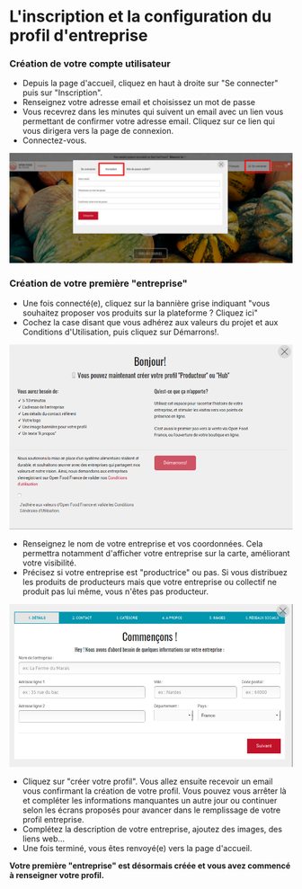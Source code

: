 # L'inscription et la configuration du profil d'entreprise

### Création de votre compte utilisateur

* Depuis la page d'accueil, cliquez en haut à droite sur "Se connecter" puis sur "Inscription".
* Renseignez votre adresse email et choisissez un mot de passe
* Vous recevrez dans les minutes qui suivent un email avec un lien vous permettant de confirmer votre adresse email. Cliquez sur ce lien qui vous dirigera vers la page de connexion.
* Connectez-vous.

![](<../.gitbook/assets/image (51) (1) (1) (1).png>)

### Création de votre première "entreprise"

* Une fois connecté(e), cliquez sur la bannière grise indiquant "vous souhaitez proposer vos produits sur la plateforme ? Cliquez ici"
* Cochez la case disant que vous adhérez aux valeurs du projet et aux Conditions d'Utilisation, puis cliquez sur Démarrons!.

![](<../.gitbook/assets/image (58) (1) (1).png>)

* Renseignez le nom de votre entreprise et vos coordonnées. Cela permettra notamment d'afficher votre entreprise sur la carte, améliorant votre visibilité.
* Précisez si votre entreprise est "productrice" ou pas. Si vous distribuez les produits de producteurs mais que votre entreprise ou collectif ne produit pas lui même, vous n'êtes pas producteur.&#x20;

![](<../.gitbook/assets/image (45) (1) (1) (1) (1).png>)

* Cliquez sur "créer votre profil". Vous allez ensuite recevoir un email vous confirmant la création de votre profil. Vous pouvez vous arrêter là et compléter les informations manquantes un autre jour ou continuer selon les écrans proposés pour avancer dans le remplissage de votre profil entreprise.
* Complétez la description de votre entreprise, ajoutez des images, des liens web...
* Une fois terminé, vous êtes renvoyé(e) vers la page d'accueil.

**Votre première "entreprise" est désormais créée et vous avez commencé à renseigner votre profil.**
